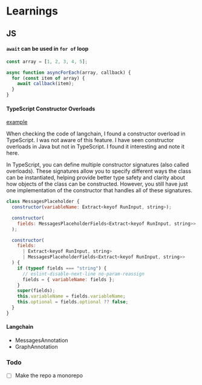 # Learnings
## JS
#### `await` can be used in `for of` loop
```js
const array = [1, 2, 3, 4, 5];

async function asyncForEach(array, callback) {
  for (const item of array) {
    await callback(item);
  }
}
```

#### TypeScript Constructor Overloads
[example](https://github.com/langchain-ai/langchainjs/blob/c1181111287ca21a4e5b2620ab441b5c4695029c/langchain-core/src/prompts/chat.ts#L114)

When checking the code of langchain, I found a constructor overload in TypeScript. I was not aware of this feature. I have seen constructor overloads in Java but not in TypeScript. I found it interesting and note it here.

In TypeScript, you can define multiple constructor signatures (also called overloads). These signatures allow you to specify different ways the class can be instantiated, helping provide better type safety and clarity about how objects of the class can be constructed. However, you still have just one implementation of the constructor that handles all of these signatures.

```js
class MessagesPlaceholder {
  constructor(variableName: Extract<keyof RunInput, string>);

  constructor(
    fields: MessagesPlaceholderFields<Extract<keyof RunInput, string>>
  );

  constructor(
    fields:
      | Extract<keyof RunInput, string>
      | MessagesPlaceholderFields<Extract<keyof RunInput, string>>
  ) {
    if (typeof fields === "string") {
      // eslint-disable-next-line no-param-reassign
      fields = { variableName: fields };
    }
    super(fields);
    this.variableName = fields.variableName;
    this.optional = fields.optional ?? false;
  }
}
```

#### Langchain
* MessagesAnnotation
* GraphAnnotation

### Todo
* [ ] Make the repo a monorepo
